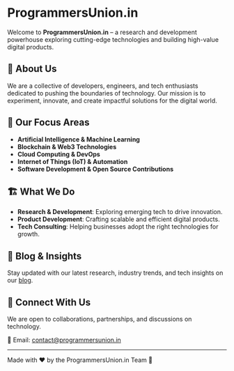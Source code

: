 # ProgrammersUnion.in

Welcome to **ProgrammersUnion.in** – a research and development powerhouse exploring cutting-edge technologies and building high-value digital products.

## 🚀 About Us
We are a collective of developers, engineers, and tech enthusiasts dedicated to pushing the boundaries of technology. Our mission is to experiment, innovate, and create impactful solutions for the digital world.

## 🔬 Our Focus Areas
- **Artificial Intelligence & Machine Learning**
- **Blockchain & Web3 Technologies**
- **Cloud Computing & DevOps**
- **Internet of Things (IoT) & Automation**
- **Software Development & Open Source Contributions**

## 🏗️ What We Do
- **Research & Development**: Exploring emerging tech to drive innovation.
- **Product Development**: Crafting scalable and efficient digital products.
- **Tech Consulting**: Helping businesses adopt the right technologies for growth.

<!--## 🏆 Featured Projects-->
<!--Check out our latest innovations and open-source contributions:-->
<!--- [Project 1 - AI-Powered Automation](#)-->
<!--- [Project 2 - Blockchain Security Framework](#)-->
<!--- [Project 3 - Cloud-Based SaaS Platform](#)-->

## 📖 Blog & Insights
Stay updated with our latest research, industry trends, and tech insights on our [blog](https://programmersunion.in/blog).

## 🤝 Connect With Us
We are open to collaborations, partnerships, and discussions on technology.

📧 Email: contact@programmersunion.in  
<!---- 🌐 Website: [ProgrammersUnion.in](https://programmersunion.in)  
💼 LinkedIn: [Company Profile](#)  
🐦 Twitter: [@ProgrammersUnion](#)  
📂 GitHub: [GitHub Organization](#) ----->

---


Made with ❤️ by the ProgrammersUnion.in Team 🚀

